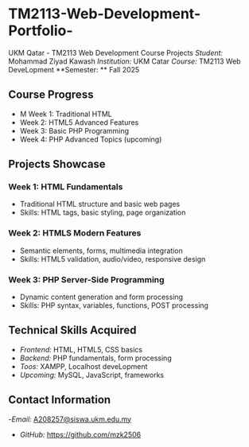 # TM2113-Web-Development-Portfolio-
UKM Qatar - TM2113 Web Development Course Projects 
*Student:* Mohammad Ziyad Kawash
*Institution:* UKM Catar
*Course:* TM2113 Web DeveLopment
**Semester: ** Fall 2025
## Course Progress
- M Week 1: Traditional HTML
- Week 2: HTML5 Advanced Features
- Week 3: Basic PHP Programming
- Week 4: PHP Advanced Topics (upcoming)
## Projects Showcase
### Week 1: HTML Fundamentals
- Traditional HTML structure and basic web pages
- Skills: HTML tags, basic styling, page organization
### Week 2: HTMLS Modern Features
- Semantic elements, forms, multimedia integration
- Skills: HTML5 validation, audio/video, responsive design
### Week 3: PHP Server-Side Programming
- Dynamic content generation and form processing
- Skills: PHP syntax, variables, functions, POST processing
## Technical Skills Acquired
- *Frontend:* HTML, HTML5, CSS basics
- *Backend:* PHP fundamentals, form processing
- *Toos:* XAMPP, Localhost deveLopment
- *Upcoming:* MySQL, JavaScript, frameworks
## Contact Information
-*Email:* A208257@siswa.ukm.edu.my
- *GitHub:* https://github.com/mzk2506

